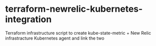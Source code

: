 # terraform-newrelic-kubernetes-integration
Terraform infrastructure script to create kube-state-metric + New Relic infrastracture Kubernetes agent and link the two
